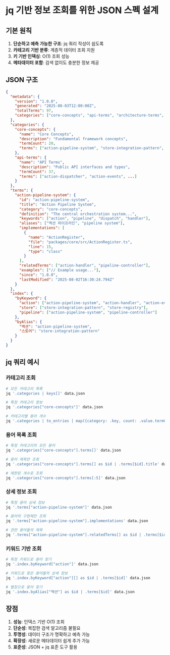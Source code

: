 # jq 기반 정보 조회를 위한 JSON 스펙 설계

## 기본 원칙
1. **단순하고 예측 가능한 구조**: jq 쿼리 작성이 쉽도록
2. **카테고리 기반 분류**: 계층적 데이터 조회 지원
3. **키 기반 인덱싱**: O(1) 조회 성능
4. **메타데이터 포함**: 검색 없이도 충분한 정보 제공

## JSON 구조

```json
{
  "metadata": {
    "version": "1.0.0",
    "generated": "2025-08-03T12:00:00Z",
    "totalTerms": 97,
    "categories": ["core-concepts", "api-terms", "architecture-terms", "naming-conventions", "validation"]
  },
  "categories": {
    "core-concepts": {
      "name": "Core Concepts",
      "description": "Fundamental framework concepts",
      "termCount": 20,
      "terms": ["action-pipeline-system", "store-integration-pattern", ...]
    },
    "api-terms": {
      "name": "API Terms", 
      "description": "Public API interfaces and types",
      "termCount": 37,
      "terms": ["action-dispatcher", "action-events", ...]
    }
  },
  "terms": {
    "action-pipeline-system": {
      "id": "action-pipeline-system",
      "title": "Action Pipeline System",
      "category": "core-concepts",
      "definition": "The central orchestration system...",
      "keywords": ["action", "pipeline", "dispatch", "handler"],
      "aliases": ["액션 파이프라인", "pipeline system"],
      "implementations": [
        {
          "name": "ActionRegister",
          "file": "packages/core/src/ActionRegister.ts",
          "line": 15,
          "type": "class"
        }
      ],
      "relatedTerms": ["action-handler", "pipeline-controller"],
      "examples": ["// Example usage..."],
      "since": "1.0.0",
      "lastModified": "2025-08-02T16:30:24.794Z"
    }
  },
  "index": {
    "byKeyword": {
      "action": ["action-pipeline-system", "action-handler", "action-events"],
      "store": ["store-integration-pattern", "store-registry"],
      "pipeline": ["action-pipeline-system", "pipeline-controller"]
    },
    "byAlias": {
      "액션": "action-pipeline-system",
      "스토어": "store-integration-pattern"
    }
  }
}
```

## jq 쿼리 예시

### 카테고리 조회
```bash
# 모든 카테고리 목록
jq '.categories | keys[]' data.json

# 특정 카테고리 정보
jq '.categories["core-concepts"]' data.json

# 카테고리별 용어 개수
jq '.categories | to_entries | map({category: .key, count: .value.termCount})' data.json
```

### 용어 목록 조회
```bash
# 특정 카테고리의 모든 용어
jq '.categories["core-concepts"].terms[]' data.json

# 용어 제목만 조회
jq '.categories["core-concepts"].terms[] as $id | .terms[$id].title' data.json

# 제한된 개수로 조회
jq '.categories["core-concepts"].terms[:5]' data.json
```

### 상세 정보 조회
```bash
# 특정 용어 상세 정보
jq '.terms["action-pipeline-system"]' data.json

# 용어의 구현체만 조회
jq '.terms["action-pipeline-system"].implementations' data.json

# 관련 용어들의 제목
jq '.terms["action-pipeline-system"].relatedTerms[] as $id | .terms[$id].title' data.json
```

### 키워드 기반 조회
```bash
# 특정 키워드로 용어 찾기
jq '.index.byKeyword["action"]' data.json

# 키워드로 찾은 용어들의 상세 정보
jq '.index.byKeyword["action"][] as $id | .terms[$id]' data.json

# 별칭으로 용어 찾기
jq '.index.byAlias["액션"] as $id | .terms[$id]' data.json
```

## 장점
1. **성능**: 인덱스 기반 O(1) 조회
2. **단순성**: 복잡한 검색 알고리즘 불필요
3. **투명성**: 데이터 구조가 명확하고 예측 가능
4. **확장성**: 새로운 메타데이터 쉽게 추가 가능
5. **표준성**: JSON + jq 표준 도구 활용